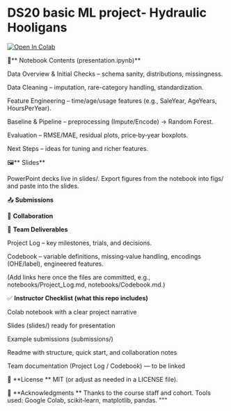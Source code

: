 # DS20 basic ML project- Hydraulic Hooligans

[![Open In Colab](https://colab.research.google.com/assets/colab-badge.svg)](
https://github.com/zoarsh/DS20-basic-ML-project--Hydraulic-Hooligans/blob/main/Version8%20-%207Sub.ipynb)

📒** Notebook Contents (presentation.ipynb)**

Data Overview & Initial Checks – schema sanity, distributions, missingness.

Data Cleaning – imputation, rare-category handling, standardization.

Feature Engineering – time/age/usage features (e.g., SaleYear, AgeYears, HoursPerYear).

Baseline & Pipeline – preprocessing (Impute/Encode) → Random Forest.

Evaluation – RMSE/MAE, residual plots, price‑by‑year boxplots.

Next Steps – ideas for tuning and richer features.

🖼️** Slides**

PowerPoint decks live in slides/. Export figures from the notebook into figs/ and paste into the slides.

📤 **Submissions**



👥 **Collaboration**



🧩 **Team Deliverables**

Project Log – key milestones, trials, and decisions.

Codebook – variable definitions, missing‑value handling, encodings (OHE/label), engineered features.

(Add links here once the files are committed, e.g., notebooks/Project_Log.md, notebooks/Codebook.md.)

✅ **Instructor Checklist (what this repo includes)**

 Colab notebook with a clear project narrative

 Slides (slides/) ready for presentation

 Example submissions (submissions/)

 Readme with structure, quick start, and collaboration notes

 Team documentation (Project Log / Codebook) — to be linked

📄 **License
**
MIT (or adjust as needed in a LICENSE file).

🙏 **Acknowledgments
**
Thanks to the course staff and cohort. Tools used: Google Colab, scikit‑learn, matplotlib, pandas.
"""
